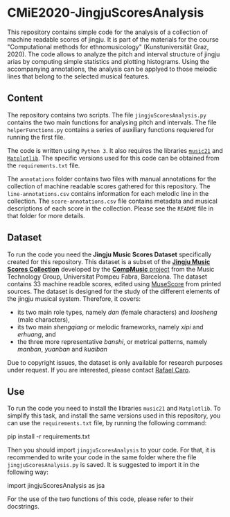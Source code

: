 # CMiE2020-JingjuScoresAnalysis
This repository contains simple code for the analysis of a collection of machine readable scores of jingju. It is part of the materials for the course "Computational methods for ethnomusicology" (Kunstuniversität Graz, 2020). The code allows to analyze the pitch and interval structure of jingju arias by computing simple statistics and plotting histograms. Using the accompanying annotations, the analysis can be applyed to those melodic lines that belong to the selected musical features.

## Content
The repository contains two scripts. The file `jingjuScoresAnalysis.py` contains the two main functions for analysing pitch and intervals. The file `helperFunctions.py` contains a series of auxiliary functions requiered for running the first file.

The code is written using `Python 3`. It also requires the libraries [`music21`](https://web.mit.edu/music21/) and [`Matplotlib`](https://matplotlib.org/). The specific versions used for this code can be obtained from the `requirements.txt` file.

The `annotations` folder contains two files with manual annotations for the collection of machine readable scores gathered for this repository. The `line-annotations.csv` contains information for each melodic line in the collection. The `score-annotations.csv` file contains metadata and musical descriptions of each score in the collection. Please see the `README` file in that folder for more details.

## Dataset
To run the code you need the **Jingju Music Scores Dataset** specifically created for this repository. This dataset is a subset of the [**Jingju Music Scores Collection**](https://doi.org/10.5281/zenodo.1285612) developed by the [**CompMusic** project](http://compmusic.upf.edu/) from the Music Technology Group, Universitat Pompeu Fabra, Barcelona. The dataset contains 33 machine readble scores, edited using [MuseScore](https://musescore.org/) from printed sources. The dataset is designed for the study of the different elements of the jingju musical system. Therefore, it covers:

- its two main role types, namely *dan* (female characters) and *laosheng* (male characters),
- its two main *shengqiang* or melodic frameworks, namely *xipi* and *erhuang*, and
- the three more representative *banshi*, or metrical patterns, namely *manban*, *yuanban* and *kuaiban*

Due to copyright issues, the dataset is only available for research purposes under request. If you are interested, please contact [Rafael Caro](mailto:rafael.caro-repetto@kug.ac.at).

## Use
To run the code you need to install the libraries `music21` and `Matplotlib`. To simplify this task, and install the same versions used in this repository, you can use the `requirements.txt` file, by running the following command:

  pip install -r requirements.txt
  
Then you should import `jingjuScoresAnalysis` to your code. For that, it is recommended to write your code in the same folder where the file `jingjuScoresAnalysis.py` is saved. It is suggested to import it in the following way:

  import jingjuScoresAnalysis as jsa
  
For the use of the two functions of this code, please refer to their docstrings.
